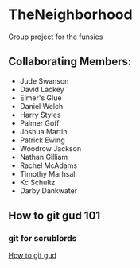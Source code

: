# TheNeighborhood
Group project for the funsies

## Collaborating Members:

 * Jude Swanson
 * David Lackey
 * Elmer's Glue
 * Daniel Welch
 * Harry Styles
 * Palmer Goff
 * Joshua Martin
 * Patrick Ewing
 * Woodrow Jackson
 * Nathan Gilliam
 * Rachel McAdams
 * Timothy Marhsall
 * Kc Schultz
 * Darby Dankwater

## How to git gud 101
### git for scrublords
[How to git gud](gitgud101.md) 
